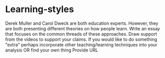# Learning-styles
Derek Muller and Carol Dweck are both education experts. However, they are both presenting different theories on how people learn.  Write an essay that focuses on the common threads of these approaches. Draw support from the videos to support your claims.  If you would like to do something "extra" perhaps incorporate other teaching/learning techniques into your analysis OR find your own thing  Provide URL
